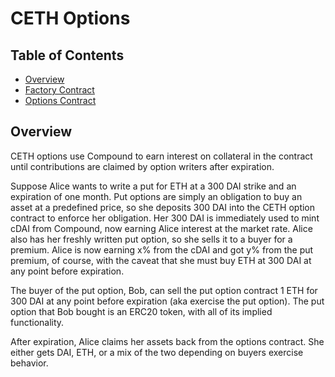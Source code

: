 # CETH Options

## Table of Contents
- [Overview](#Overview)
- [Factory Contract](#Factory)
- [Options Contract](#Options)

## Overview
CETH options use Compound to earn interest on collateral in the contract until contributions are claimed by option writers after expiration.

Suppose Alice wants to write a put for ETH at a 300 DAI strike and an expiration of one month. Put options are simply an obligation to buy an asset at a predefined price, so she deposits 300 DAI into the CETH option contract to enforce her obligation. Her 300 DAI is immediately used to mint cDAI from Compound, now earning Alice interest at the market rate. Alice also has her freshly written put option, so she sells it to a buyer for a premium. Alice is now earning x% from the cDAI and got y% from the put premium, of course, with the caveat that she must buy ETH at 300 DAI at any point before expiration. 

The buyer of the put option, Bob, can sell the put option contract 1 ETH for 300 DAI at any point before expiration (aka exercise the put option). The put option that Bob bought is an ERC20 token, with all of its implied functionality.

After expiration, Alice claims her assets back from the options contract. She either gets DAI, ETH, or a mix of the two depending on buyers exercise behavior.

